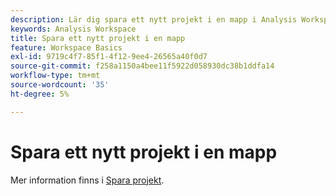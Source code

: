 ```yaml
---
description: Lär dig spara ett nytt projekt i en mapp i Analysis Workspace.
keywords: Analysis Workspace
title: Spara ett nytt projekt i en mapp
feature: Workspace Basics
exl-id: 9719c4f7-85f1-4f12-9ee4-26565a40f0d7
source-git-commit: f258a1150a4bee11f5922d058930dc38b1ddfa14
workflow-type: tm+mt
source-wordcount: '35'
ht-degree: 5%

---
```


# Spara ett nytt projekt i en mapp

Mer information finns i [Spara projekt](../save-projects.md#save).

<!-- Not in TOC anymore; irrelevant article

To save a new project to a specific folder, select the folder name in the Save project dialogue window.

1. In Workspace, create a new project.

    ![](/help/analyze/analysis-workspace/build-workspace-project/assets/save-to-folder1.png)

1. In the **Project** > **Save** dialogue, select a folder name from the Folder drop-down menu.

    ![](/help/analyze/analysis-workspace/build-workspace-project/assets/save-to-folder2.png)

1. Click **Save**.

    The project is saved in the selected folder.

-->